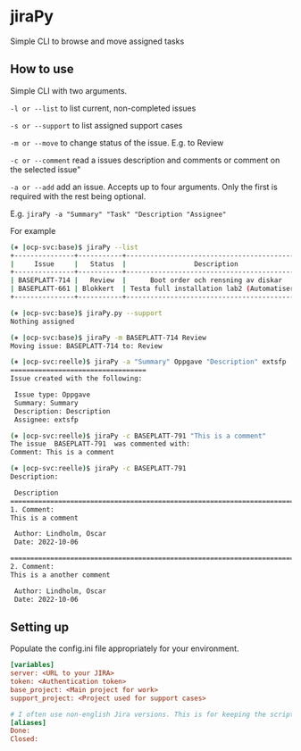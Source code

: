 # jiraPy

Simple CLI to browse and move assigned tasks

## How to use
Simple CLI with two arguments.

`-l or --list` to list current, non-completed issues

`-s or --support` to list assigned support cases

`-m or --move` to change status of the issue. E.g. to Review

`-c or --comment` read a issues description and comments or comment on the selected issue"

`-a or --add` add an issue. Accepts up to four arguments. Only the first is required with the rest being optional.

E.g. `jiraPy -a "Summary" "Task" "Description "Assignee"`


For example

```bash
(⎈ |ocp-svc:base)$ jiraPy --list
+---------------+-----------+----------------------------------------------+---------------+
|     Issue     |   Status  |                 Description                  | Creation Date |
+---------------+-----------+----------------------------------------------+---------------+
| BASEPLATT-714 |   Review  |      Boot order och rensning av diskar       |   2022-09-16  |
| BASEPLATT-661 | Blokkert  | Testa full installation lab2 (Automatiserad) |   2022-09-06  |
+---------------+-----------+----------------------------------------------+---------------+

(⎈ |ocp-svc:base)$ jiraPy.py --support
Nothing assigned

(⎈ |ocp-svc:base)$ jiraPy -m BASEPLATT-714 Review
Moving issue: BASEPLATT-714 to: Review 

(⎈ |ocp-svc:reelle)$ jiraPy -a "Summary" Oppgave "Description" extsfp
==================================
Issue created with the following:

 Issue type: Oppgave
 Summary: Summary
 Description: Description
 Assignee: extsfp

(⎈ |ocp-svc:reelle)$ jiraPy -c BASEPLATT-791 "This is a comment"
The issue  BASEPLATT-791  was commented with: 
Comment: This is a comment

(⎈ |ocp-svc:reelle)$ jiraPy -c BASEPLATT-791
Description:

 Description
===============================================================================
1. Comment:
This is a comment

 Author: Lindholm, Oscar
 Date: 2022-10-06

===============================================================================
2. Comment:
This is a another comment

 Author: Lindholm, Oscar
 Date: 2022-10-06


```
## Setting up 
Populate the config.ini file appropriately for your environment.

```ini
[variables]
server: <URL to your JIRA> 
token: <Authentication token>
base_project: <Main project for work>
support_project: <Project used for support cases>

# I often use non-english Jira versions. This is for keeping the script the same
[aliases]
Done: 
Closed: 
```